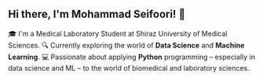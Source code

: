 ## Hi there, I'm Mohammad Seifoori! 👋

🎓 I'm a Medical Laboratory Student at Shiraz University of Medical Sciences.
🔍 Currently exploring the world of **Data Science** and **Machine Learning**.
💻 Passionate about applying **Python** programming – especially in data science and ML – to the world of biomedical and laboratory sciences.
